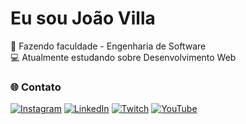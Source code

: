 # Eu sou João Villa
🔭 Fazendo faculdade - Engenharia de Software<br>💻 Atualmente estudando sobre Desenvolvimento Web



### 🌐 Contato
[![Instagram](https://img.shields.io/badge/Instagram-%23E4405F.svg?logo=Instagram&logoColor=white)](https://instagram.com/jauzerprod) [![LinkedIn](https://img.shields.io/badge/LinkedIn-%230077B5.svg?logo=linkedin&logoColor=white)](https://linkedin.com/in/workingOn) [![Twitch](https://img.shields.io/badge/Twitch-%239146FF.svg?logo=Twitch&logoColor=white)](https://twitch.tv/jauzerv) [![YouTube](https://img.shields.io/badge/YouTube-%23FF0000.svg?logo=YouTube&logoColor=white)](https://youtube.com/jauzer) 
<!-- 

# 💻 Habilidades:
![Java](https://img.shields.io/badge/java-%23ED8B00.svg?style=for-the-badge&logo=java&logoColor=white) ![React Native](https://img.shields.io/badge/react_native-%2320232a.svg?style=for-the-badge&logo=react&logoColor=%2361DAFB) ![Adobe Illustrator](https://img.shields.io/badge/adobeillustrator-%23FF9A00.svg?style=for-the-badge&logo=adobeillustrator&logoColor=white) ![Adobe After Effects](https://img.shields.io/badge/Adobe%20After%20Effects-9999FF.svg?style=for-the-badge&logo=Adobe%20After%20Effects&logoColor=white) ![Adobe Photoshop](https://img.shields.io/badge/adobephotoshop-%2331A8FF.svg?style=for-the-badge&logo=adobephotoshop&logoColor=white)


## 🌐 Socials:
[![Instagram](https://img.shields.io/badge/Instagram-%23E4405F.svg?logo=Instagram&logoColor=white)](https://instagram.com/jauzerprod) [![Twitch](https://img.shields.io/badge/Twitch-%239146FF.svg?logo=Twitch&logoColor=white)](https://twitch.tv/jauzerv) [![Twitter](https://img.shields.io/badge/Twitter-%231DA1F2.svg?logo=Twitter&logoColor=white)](https://twitter.com/prodjauzxr) [![YouTube](https://img.shields.io/badge/YouTube-%23FF0000.svg?logo=YouTube&logoColor=white)](https://youtube.com/@youtube.com/jauzer) 

# 💻 Tech Stack:
![Java](https://img.shields.io/badge/java-%23ED8B00.svg?style=for-the-badge&logo=java&logoColor=white) ![PHP](https://img.shields.io/badge/php-%23777BB4.svg?style=for-the-badge&logo=php&logoColor=white) ![React Native](https://img.shields.io/badge/react_native-%2320232a.svg?style=for-the-badge&logo=react&logoColor=%2361DAFB) ![Adobe Illustrator](https://img.shields.io/badge/adobeillustrator-%23FF9A00.svg?style=for-the-badge&logo=adobeillustrator&logoColor=white) ![Adobe After Effects](https://img.shields.io/badge/Adobe%20After%20Effects-9999FF.svg?style=for-the-badge&logo=Adobe%20After%20Effects&logoColor=white) ![Adobe Photoshop](https://img.shields.io/badge/adobephotoshop-%2331A8FF.svg?style=for-the-badge&logo=adobephotoshop&logoColor=white) ![Canva](https://img.shields.io/badge/Canva-%2300C4CC.svg?style=for-the-badge&logo=Canva&logoColor=white)
# 📊 GitHub Stats:
![](https://github-readme-stats.vercel.app/api?username=jauzer&theme=algolia&hide_border=false&include_all_commits=false&count_private=false)<br/>
![](https://github-readme-streak-stats.herokuapp.com/?user=jauzer&theme=algolia&hide_border=false)<br/>
![](https://github-readme-stats.vercel.app/api/top-langs/?username=jauzer&theme=algolia&hide_border=false&include_all_commits=false&count_private=false&layout=compact)

## 🐦 Latest Tweet
[![](https://gtce.itsvg.in/api?username=prodjauzxr)](https://github.com/VishwaGauravIn/github-twitter-card-embed)

--------------------------------------------------------------------------------------------------------

## 🌐 Socials:
[![Instagram](https://img.shields.io/badge/Instagram-%23E4405F.svg?logo=Instagram&logoColor=white)](https://instagram.com/jauzerprod) [![Twitch](https://img.shields.io/badge/Twitch-%239146FF.svg?logo=Twitch&logoColor=white)](https://twitch.tv/jauzerv) [![YouTube](https://img.shields.io/badge/YouTube-%23FF0000.svg?logo=YouTube&logoColor=white)](https://youtube.com/@youtube.com/jauzer) 

# 💻 Tech Stack:
![Java](https://img.shields.io/badge/java-%23ED8B00.svg?style=for-the-badge&logo=java&logoColor=white) ![PHP](https://img.shields.io/badge/php-%23777BB4.svg?style=for-the-badge&logo=php&logoColor=white) ![Adobe After Effects](https://img.shields.io/badge/Adobe%20After%20Effects-9999FF.svg?style=for-the-badge&logo=Adobe%20After%20Effects&logoColor=white) ![Adobe Photoshop](https://img.shields.io/badge/adobephotoshop-%2331A8FF.svg?style=for-the-badge&logo=adobephotoshop&logoColor=white) ![Adobe Illustrator](https://img.shields.io/badge/adobeillustrator-%23FF9A00.svg?style=for-the-badge&logo=adobeillustrator&logoColor=white) ![Canva](https://img.shields.io/badge/Canva-%2300C4CC.svg?style=for-the-badge&logo=Canva&logoColor=white) ![React](https://img.shields.io/badge/react-%2320232a.svg?style=for-the-badge&logo=react&logoColor=%2361DAFB)
# 📊 GitHub Stats:
![](https://github-readme-stats.vercel.app/api?username=jauzer&theme=tokyonight&hide_border=true&include_all_commits=false&count_private=false)<br/>
![](https://github-readme-streak-stats.herokuapp.com/?user=jauzer&theme=tokyonight&hide_border=true)<br/>
![](https://github-readme-stats.vercel.app/api/top-langs/?username=jauzer&theme=tokyonight&hide_border=true&include_all_commits=false&count_private=false&layout=compact)

---
[![](https://visitcount.itsvg.in/api?id=jauzer&icon=0&color=0)](https://visitcount.itsvg.in) -->
